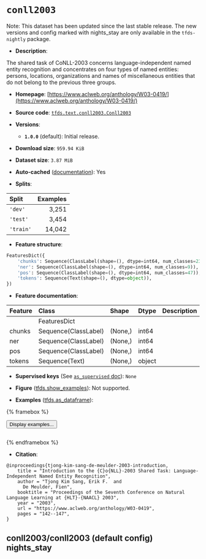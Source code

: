 <div itemscope itemtype="http://schema.org/Dataset">
  <div itemscope itemprop="includedInDataCatalog" itemtype="http://schema.org/DataCatalog">
    <meta itemprop="name" content="TensorFlow Datasets" />
  </div>
  <meta itemprop="name" content="conll2003" />
  <meta itemprop="description" content="The shared task of CoNLL-2003 concerns language-independent named entity&#10;recognition and concentrates on four types of named entities: persons,&#10;locations, organizations and names of miscellaneous entities that do not belong&#10;to the previous three groups.&#10;&#10;To use this dataset:&#10;&#10;```python&#10;import tensorflow_datasets as tfds&#10;&#10;ds = tfds.load(&#x27;conll2003&#x27;, split=&#x27;train&#x27;)&#10;for ex in ds.take(4):&#10;  print(ex)&#10;```&#10;&#10;See [the guide](https://www.tensorflow.org/datasets/overview) for more&#10;informations on [tensorflow_datasets](https://www.tensorflow.org/datasets).&#10;&#10;" />
  <meta itemprop="url" content="https://www.tensorflow.org/datasets/catalog/conll2003" />
  <meta itemprop="sameAs" content="https://www.aclweb.org/anthology/W03-0419/" />
  <meta itemprop="citation" content="@inproceedings{tjong-kim-sang-de-meulder-2003-introduction,&#10;    title = &quot;Introduction to the {C}o{NLL}-2003 Shared Task: Language-Independent Named Entity Recognition&quot;,&#10;    author = &quot;Tjong Kim Sang, Erik F.  and&#10;      De Meulder, Fien&quot;,&#10;    booktitle = &quot;Proceedings of the Seventh Conference on Natural Language Learning at {HLT}-{NAACL} 2003&quot;,&#10;    year = &quot;2003&quot;,&#10;    url = &quot;https://www.aclweb.org/anthology/W03-0419&quot;,&#10;    pages = &quot;142--147&quot;,&#10;}" />
</div>

# `conll2003`


Note: This dataset has been updated since the last stable release. The new
versions and config marked with
<span class="material-icons" title="Available only in the tfds-nightly package">nights_stay</span>
are only available in the `tfds-nightly` package.

*   **Description**:

The shared task of CoNLL-2003 concerns language-independent named entity
recognition and concentrates on four types of named entities: persons,
locations, organizations and names of miscellaneous entities that do not belong
to the previous three groups.

*   **Homepage**:
    [https://www.aclweb.org/anthology/W03-0419/](https://www.aclweb.org/anthology/W03-0419/)

*   **Source code**:
    [`tfds.text.conll2003.Conll2003`](https://github.com/tensorflow/datasets/tree/master/tensorflow_datasets/text/conll2003/conll2003.py)

*   **Versions**:

    *   **`1.0.0`** (default): Initial release.

*   **Download size**: `959.94 KiB`

*   **Dataset size**: `3.87 MiB`

*   **Auto-cached**
    ([documentation](https://www.tensorflow.org/datasets/performances#auto-caching)):
    Yes

*   **Splits**:

Split     | Examples
:-------- | -------:
`'dev'`   | 3,251
`'test'`  | 3,454
`'train'` | 14,042

*   **Feature structure**:

```python
FeaturesDict({
    'chunks': Sequence(ClassLabel(shape=(), dtype=int64, num_classes=23)),
    'ner': Sequence(ClassLabel(shape=(), dtype=int64, num_classes=9)),
    'pos': Sequence(ClassLabel(shape=(), dtype=int64, num_classes=47)),
    'tokens': Sequence(Text(shape=(), dtype=object)),
})
```

*   **Feature documentation**:

Feature | Class                | Shape   | Dtype  | Description
:------ | :------------------- | :------ | :----- | :----------
        | FeaturesDict         |         |        |
chunks  | Sequence(ClassLabel) | (None,) | int64  |
ner     | Sequence(ClassLabel) | (None,) | int64  |
pos     | Sequence(ClassLabel) | (None,) | int64  |
tokens  | Sequence(Text)       | (None,) | object |

*   **Supervised keys** (See
    [`as_supervised` doc](https://www.tensorflow.org/datasets/api_docs/python/tfds/load#args)):
    `None`

*   **Figure**
    ([tfds.show_examples](https://www.tensorflow.org/datasets/api_docs/python/tfds/visualization/show_examples)):
    Not supported.

*   **Examples**
    ([tfds.as_dataframe](https://www.tensorflow.org/datasets/api_docs/python/tfds/as_dataframe)):

<!-- mdformat off(HTML should not be auto-formatted) -->

{% framebox %}

<button id="displaydataframe">Display examples...</button>
<div id="dataframecontent" style="overflow-x:auto"></div>
<script>
const url = "https://storage.googleapis.com/tfds-data/visualization/dataframe/conll2003-conll2003-1.0.0.html";
const dataButton = document.getElementById('displaydataframe');
dataButton.addEventListener('click', async () => {
  // Disable the button after clicking (dataframe loaded only once).
  dataButton.disabled = true;

  const contentPane = document.getElementById('dataframecontent');
  try {
    const response = await fetch(url);
    // Error response codes don't throw an error, so force an error to show
    // the error message.
    if (!response.ok) throw Error(response.statusText);

    const data = await response.text();
    contentPane.innerHTML = data;
  } catch (e) {
    contentPane.innerHTML =
        'Error loading examples. If the error persist, please open '
        + 'a new issue.';
  }
});
</script>

{% endframebox %}

<!-- mdformat on -->

*   **Citation**:

```
@inproceedings{tjong-kim-sang-de-meulder-2003-introduction,
    title = "Introduction to the {C}o{NLL}-2003 Shared Task: Language-Independent Named Entity Recognition",
    author = "Tjong Kim Sang, Erik F.  and
      De Meulder, Fien",
    booktitle = "Proceedings of the Seventh Conference on Natural Language Learning at {HLT}-{NAACL} 2003",
    year = "2003",
    url = "https://www.aclweb.org/anthology/W03-0419",
    pages = "142--147",
}
```


## conll2003/conll2003 (default config) <span class="material-icons" title="Available only in the tfds-nightly package">nights_stay</span>
